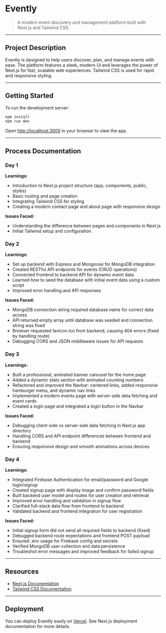 
# Evently

>A modern event discovery and management platform built with Next.js and Tailwind CSS.

---

## Project Description

Evently is designed to help users discover, plan, and manage events with ease. The platform features a sleek, modern UI and leverages the power of Next.js for fast, scalable web experiences. Tailwind CSS is used for rapid and responsive styling.

---

## Getting Started

To run the development server:

```bash
npm install
npm run dev
```

Open [http://localhost:3000](http://localhost:3000) in your browser to view the app.

---

## Process Documentation

### Day 1
**Learnings:**
- Introduction to Next.js project structure (app, components, public, styles)
- Basic routing and page creation
- Integrating Tailwind CSS for styling
- Creating a modern contact page and about page with responsive design

**Issues Faced:**
- Understanding the difference between pages and components in Next.js
- Initial Tailwind setup and configuration



### Day 2
**Learnings:**
- Set up backend with Express and Mongoose for MongoDB integration
- Created RESTful API endpoints for events (CRUD operations)
- Connected frontend to backend API for dynamic event data
- Learned how to seed the database with initial event data using a custom script
- Improved error handling and API responses

**Issues Faced:**
- MongoDB connection string required database name for correct data access
- API returned empty array until database was seeded and connection string was fixed
- Browser requested favicon.ico from backend, causing 404 errors (fixed by handling route)
- Debugging CORS and JSON middleware issues for API requests


### Day 3
**Learnings:**
- Built a professional, animated banner carousel for the home page
- Added a dynamic stats section with animated counting numbers
- Refactored and improved the Navbar: centered links, added responsive hamburger menu, and dynamic nav links
- Implemented a modern events page with server-side data fetching and event cards
- Created a login page and integrated a login button in the Navbar

**Issues Faced:**
- Debugging client-side vs server-side data fetching in Next.js app directory
- Handling CORS and API endpoint differences between frontend and backend
- Ensuring responsive design and smooth animations across devices

### Day 4
**Learnings:**
- Integrated Firebase Authentication for email/password and Google login/signup
- Created signup page with display image and confirm password fields
- Built backend user model and routes for user creation and retrieval
- Improved error handling and validation in signup flow
- Clarified full-stack data flow from frontend to backend
- Validated backend and frontend integration for user registration

**Issues Faced:**
- Initial signup form did not send all required fields to backend (fixed)
- Debugged backend route expectations and frontend POST payload
- Ensured .env usage for Firebase config and secrets
- Verified MongoDB user collection and data persistence
- Troubleshot error messages and improved feedback for failed signup

---

## Resources

- [Next.js Documentation](https://nextjs.org/docs)
- [Tailwind CSS Documentation](https://tailwindcss.com/docs)

---

## Deployment

You can deploy Evently easily on [Vercel](https://vercel.com/). See Next.js deployment documentation for more details.

